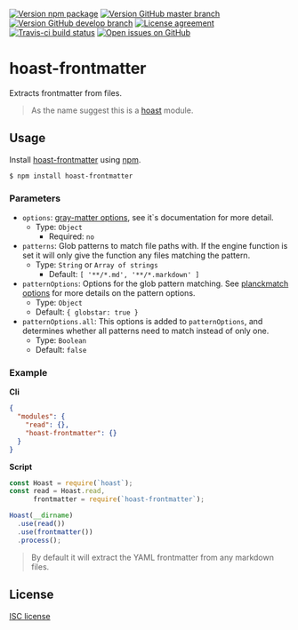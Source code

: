 [![Version npm package](https://img.shields.io/npm/v/hoast-frontmatter.svg?label=npm&style=flat-square)](https://npmjs.com/package/hoast-frontmatter)
[![Version GitHub master branch](https://img.shields.io/github/package-json/v/hoast/hoast-frontmatter.svg?label=github&style=flat-square)](https://github.com/hoast/hoast-frontmatter#readme)
[![Version GitHub develop branch](https://img.shields.io/github/package-json/v/hoast/hoast-frontmatter/develop.svg?label=github/develop&style=flat-square)](https://github.com/hoast/hoast-frontmatter/tree/develop#readme)
[![License agreement](https://img.shields.io/github/license/hoast/hoast-frontmatter.svg?style=flat-square)](https://github.com/hoast/hoast-frontmatter/blob/master/LICENSE)
[![Travis-ci build status](https://img.shields.io/travis-ci/hoast/hoast-frontmatter.svg?label=travis&branch=master&style=flat-square)](https://travis-ci.org/hoast/hoast-frontmatter)
[![Open issues on GitHub](https://img.shields.io/github/issues/hoast/hoast-frontmatter.svg?style=flat-square)](https://github.com/hoast/hoast-frontmatter/issues)

# hoast-frontmatter

Extracts frontmatter from files.

> As the name suggest this is a [hoast](https://github.com/hoast/hoast#readme) module.

## Usage

Install [hoast-frontmatter](https://npmjs.com/package/hoast-frontmatter) using [npm](https://npmjs.com).

```
$ npm install hoast-frontmatter
```

### Parameters

* `options`: [gray-matter options](https://github.com/jonschlinkert/gray-matter#options), see it`s documentation for more detail.
  * Type: `Object`
	* Required: `no`
* `patterns`: Glob patterns to match file paths with. If the engine function is set it will only give the function any files matching the pattern.
  * Type: `String` or `Array of strings`
	* Default: `[ '**/*.md', '**/*.markdown' ]`
* `patternOptions`: Options for the glob pattern matching. See [planckmatch options](https://github.com/redkenrok/node-planckmatch#options) for more details on the pattern options.
  * Type: `Object`
  * Default: `{ globstar: true }`
* `patternOptions.all`: This options is added to `patternOptions`, and determines whether all patterns need to match instead of only one.
  * Type: `Boolean`
  * Default: `false`

### Example

**Cli**

```json
{
  "modules": {
    "read": {},
    "hoast-frontmatter": {}
  }
}
```

**Script**

```javascript
const Hoast = require(`hoast`);
const read = Hoast.read,
      frontmatter = require(`hoast-frontmatter`);

Hoast(__dirname)
  .use(read())
  .use(frontmatter())
  .process();
```

> By default it will extract the YAML frontmatter from any markdown files.

## License

[ISC license](https://github.com/hoast/hoast-filter/blob/master/LICENSE)